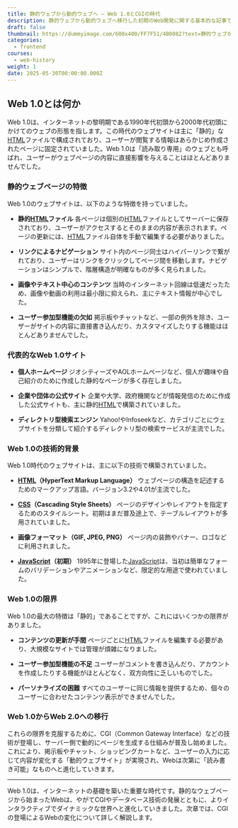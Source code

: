 ```yaml
---
title: 静的ウェブから動的ウェブへ ― Web 1.0とCGIの時代
description: 静的ウェブから動的ウェブへ移行した初期のWeb開発に関する基本的な記事です。
draft: false
thumbnail: https://dummyimage.com/600x400/FF7F51/4B0082?text=静的ウェブから動的ウェブへ
categories:
  - frontend
courses:
  - web-history
weight: 1
date: 2025-05-30T00:00:00.000Z
---
```

## Web 1.0とは何か

Web 1.0は、インターネットの黎明期である1990年代初頭から2000年代初頭にかけてのウェブの形態を指します。この時代のウェブサイトは主に「静的」な[HTML](/terminologies/html/)ファイルで構成されており、ユーザーが閲覧する情報はあらかじめ作成されたページに固定されていました。Web 1.0は「読み取り専用」のウェブとも呼ばれ、ユーザーがウェブページの内容に直接影響を与えることはほとんどありませんでした。

### 静的ウェブページの特徴

Web 1.0のウェブサイトは、以下のような特徴を持っていました。

* **静的[HTML](/terminologies/html/)ファイル**
  各ページは個別の[HTML](/terminologies/html/)ファイルとしてサーバーに保存されており、ユーザーがアクセスするとそのままの内容が表示されます。ページの更新には、[HTML](/terminologies/html/)ファイル自体を手動で編集する必要がありました。

* **リンクによるナビゲーション**
  サイト内のページ同士はハイパーリンクで繋がれており、ユーザーはリンクをクリックしてページ間を移動します。ナビゲーションはシンプルで、階層構造が明確なものが多く見られました。

* **画像やテキスト中心のコンテンツ**
  当時のインターネット回線は低速だったため、画像や動画の利用は最小限に抑えられ、主にテキスト情報が中心でした。

* **ユーザー参加型機能の欠如**
  掲示板やチャットなど、一部の例外を除き、ユーザーがサイトの内容に直接書き込んだり、カスタマイズしたりする機能はほとんどありませんでした。

### 代表的なWeb 1.0サイト

* **個人ホームページ**
  ジオシティーズやAOLホームページなど、個人が趣味や自己紹介のために作成した静的なページが多く存在しました。

* **企業や団体の公式サイト**
  企業や大学、政府機関などが情報発信のために作成した公式サイトも、主に静的[HTML](/terminologies/html/)で構築されていました。

* **ディレクトリ型検索エンジン**
  Yahoo!やInfoseekなど、カテゴリごとにウェブサイトを分類して紹介するディレクトリ型の検索サービスが主流でした。

### Web 1.0の技術的背景

Web 1.0時代のウェブサイトは、主に以下の技術で構築されていました。

* **[HTML](/terminologies/html/)（HyperText Markup Language）**
  ウェブページの構造を記述するためのマークアップ言語。バージョン3.2や4.01が主流でした。

* **[CSS](/terminologies/css/)（Cascading Style Sheets）**
  ページのデザインやレイアウトを指定するためのスタイルシート。初期はまだ普及途上で、テーブルレイアウトが多用されていました。

* **画像フォーマット（GIF, JPEG, PNG）**
  ページ内の装飾やバナー、ロゴなどに利用されました。

* **[JavaScript](/terminologies/javascript/)（初期）**
  1995年に登場した[JavaScript](/terminologies/javascript/)は、当初は簡単なフォームのバリデーションやアニメーションなど、限定的な用途で使われていました。

### Web 1.0の限界

Web 1.0の最大の特徴は「静的」であることですが、これにはいくつかの限界がありました。

* **コンテンツの更新が手間**
  ページごとに[HTML](/terminologies/html/)ファイルを編集する必要があり、大規模なサイトでは管理が煩雑になりました。

* **ユーザー参加型機能の不足**
  ユーザーがコメントを書き込んだり、アカウントを作成したりする機能がほとんどなく、双方向性に乏しいものでした。

* **パーソナライズの困難**
  すべてのユーザーに同じ情報を提供するため、個々のユーザーに合わせたコンテンツ表示ができませんでした。

### Web 1.0からWeb 2.0への移行

これらの限界を克服するために、CGI（Common Gateway Interface）などの技術が登場し、サーバー側で動的にページを生成する仕組みが普及し始めました。これにより、掲示板やチャット、ショッピングカートなど、ユーザーの入力に応じて内容が変化する「動的ウェブサイト」が実現され、Webは次第に「読み書き可能」なものへと進化していきます。

---

Web 1.0は、インターネットの基礎を築いた重要な時代です。静的なウェブページから始まったWebは、やがてCGIやデータベース技術の発展とともに、よりインタラクティブでダイナミックな世界へと進化していきました。次章では、CGIの登場によるWebの変化について詳しく解説します。
